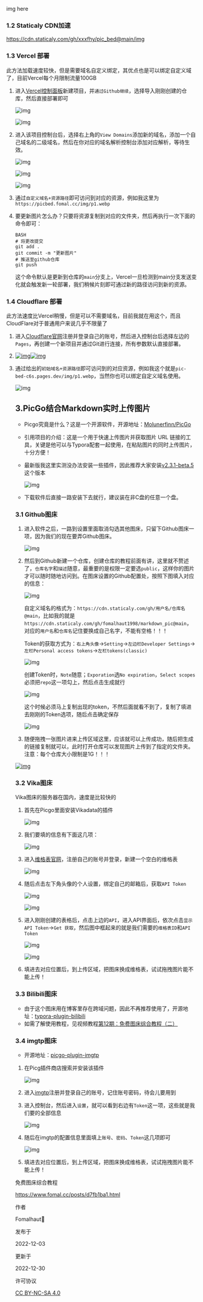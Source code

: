 img here

### 1.2 Staticaly CDN加速

https://cdn.staticaly.com/gh/xxxfhy/pic_bed@main/img

### 1.3 Vercel 部署

此方法加载速度较快，但是需要域名自定义绑定，其优点也是可以绑定自定义域了，目前Vercel每个月限制流量100GB

1. 进入[Vercel控制面板](https://vercel.com/dashboard)新建项目，并`通过Github继续`，选择导入刚刚创建的仓库，然后直接部署即可

   ![img](https://pic.imgdb.cn/item/638b735916f2c2beb1637950.jpg)

   ![img](https://pic.imgdb.cn/item/638b739716f2c2beb16457e3.jpg)

2. 进入该项目控制台后，选择右上角的`View Domains`添加新的域名，添加一个自己域名的二级域名，然后在你对应的域名解析控制台添加对应解析，等待生效。

   ![img](https://pic.imgdb.cn/item/638b749216f2c2beb167070c.jpg)

   ![img](https://pic.imgdb.cn/item/638b745716f2c2beb1665262.jpg)

   ![img](https://pic.imgdb.cn/item/638b74c316f2c2beb1679c5a.jpg)

3. 通过`自定义域名+资源路径`即可访问到对应的资源，例如我这里为`https://picbed.fomal.cc/img/p1.webp`

4. 要更新图片怎么办？只要将资源复制到对应的文件夹，然后再执行一次下面的命令即可：

   ```
   BASH
   # 将更改提交
   git add .
   git commit -m "更新图片"
   # 推送至github仓库
   git push
   ```

   这个命令默认是更新到仓库的`main`分支上，Vercel一旦检测到main分支发送变化就会触发新一轮部署，我们稍候片刻即可通过新的路径访问到新的资源。

### 1.4 Cloudflare 部署

此方法速度比Vercel稍慢，但是可以不需要域名，目前我就在用这个，而且CloudFlare对于普通用户来说几乎不限量了

1. 进入[Cloudflare官网](https://www.cloudflare.com/)注册并登录自己的账号，然后进入控制台后选择左边的`Pages`，再创建一个新项目并通过Git进行连接，所有参数默认直接部署。

2. [
   ![img](https://pic.imgdb.cn/item/638b75f316f2c2beb16a446e.jpg)](https://pic.imgdb.cn/item/638b75f316f2c2beb16a446e.jpg)[![img](https://pic.imgdb.cn/item/638b766b16f2c2beb16ae188.jpg)](https://pic.imgdb.cn/item/638b766b16f2c2beb16ae188.jpg)

3. 通过给出的`初始域名+资源路径`即可访问到的对应资源，例如我这个就是`pic-bed-c6s.pages.dev/img/p1.webp`，当然你也可以绑定自定义域名使用。

   ![img](https://pic.imgdb.cn/item/638b76e116f2c2beb16b7f79.jpg)

   ## 3.PicGo结合Markdown实时上传图片

   - Picgo究竟是什么？这是一个开源软件，开源地址：[Molunerfinn/PicGo](https://github.com/Molunerfinn/PicGo)

   - 引用项目的介绍：这是一个用于快速上传图片并获取图片 URL 链接的工具，关键是他可以与Typora配套一起使用，在粘贴图片的同时上传图片，十分方便！

   - 最新版我这里实测没办法安装一些插件，因此推荐大家安装[v2.3.1-beta.5](https://github.com/Molunerfinn/PicGo/releases/tag/v2.3.1-beta.5)这个版本

     ![img](https://tuchuang.voooe.cn/images/2022/12/30/image.webp)

   - 下载软件后直接一路安装下去就行，建议装在非C盘的任意一个盘。

   ### 3.1 Github图床

   1. 进入软件之后，一路到设置里面取消勾选其他图床，只留下Github图床一项，因为我们的现在要弄Github图床。

      ![img](https://tuchuang.voooe.cn/images/2022/12/30/image-1.webp)

   2. 然后到Github新建一个仓库，创建仓库的教程前面有讲，这里就不赘述了，`仓库名字`和`描述`随意，最重要的是权限一定要选`public`，这样你的图片才可以随时随地访问到。在图床设置的Github配置处，按照下图填入对应的信息：

      ![img](https://tuchuang.voooe.cn/images/2022/12/30/image-2.webp)

      自定义域名的格式为：`https://cdn.staticaly.com/gh/用户名/仓库名@main`，比如我的就是`https://cdn.staticaly.com/gh/fomalhaut1998/markdown_pic@main`，对应的`用户名`和`仓库名`记住要换成自己名字，不能有空格！！！

      Token的获取方式为：`右上角头像`->`Setting`->`左边栏Developer Settings`->`左栏Personal access tokens`->`左栏tokens(classic)`

      ![img](https://tuchuang.voooe.cn/images/2022/12/30/image-3.webp)

      创建Token时，`Note`随意；`Exporation`选`No expiration`，`Select scopes`必须把`repo`这一项勾上，然后点击生成就行

      ![img](https://tuchuang.voooe.cn/images/2022/12/30/image-4.webp)

      这个时候必须马上复制出现的token，不然后面就看不到了，复制了填进去刚刚的Token选项，随后点击确定保存

      ![img](https://tuchuang.voooe.cn/images/2022/12/30/image-5.webp)

   3. 随便拖拽一张图片进来上传区域这里，应该就可以上传成功，随后把生成的链接复制就可以，此时打开仓库可以发现图片上传到了指定的文件夹。注意：每个仓库大小限制是1G！！！

   [![img](https://tuchuang.voooe.cn/images/2022/12/30/image-6.webp)](https://tuchuang.voooe.cn/images/2022/12/30/image-6.webp)

   ### 3.2 Vika图床

   Vika图床的服务器在国内，速度是比较快的

   1. 首先在Picgo里面安装Vikadata的插件

      ![img](https://tuchuang.voooe.cn/images/2022/12/30/image-7.webp)

   2. 我们要填的信息有下面这几项：

      ![img](https://tuchuang.voooe.cn/images/2022/12/30/1672391987585.webp)

   3. 进入[维格表官网](https://vika.cn/)，注册自己的账号并登录，新建一个空白的维格表

      ![img](https://tuchuang.voooe.cn/images/2022/12/30/1672392200825.webp)

   4. 随后点击左下角头像的个人设置，绑定自己的邮箱后，获取`API Token`

      ![img](https://tuchuang.voooe.cn/images/2022/12/30/1672392200835.webp)

      ![img](https://tuchuang.voooe.cn/images/2022/12/30/1672392200842.webp)

   5. 进入刚刚创建的表格后，点击上边的`API`，进入API界面后，依次点击`显示API Token`->`Get 获取`，然后图中框起来的就是我们需要的`维格表ID`和`API Token`

      ![img](https://tuchuang.voooe.cn/images/2022/12/30/1672392201560.webp)

      ![img](https://tuchuang.voooe.cn/images/2022/12/30/1672392249317.webp)

   6. 填进去对应位置后，到上传区域，把图床换成维格表，试试拖拽图片能不能上传！

   ### 3.3 Bilibili图床

   - 由于这个图床用在博客里存在跨域问题，因此不再推荐使用了，开源地址：[typora-plugin-bilibili](https://github.com/xlzy520/typora-plugin-bilibili)
   - 如需了解使用教程，见视频教程[第12期：免费图床综合教程（二）](https://www.bilibili.com/video/BV1ZG411N7LS/)

   ### 3.4 imgtp图床

   - 开源地址：[picgo-plugin-imgtp](https://github.com/Redns/picgo-plugin-imgtp)

   1. 在Picg插件商店搜索并安装该插件

      ![img](https://tuchuang.voooe.cn/images/2022/12/30/image-8.webp)

   2. 进入[imgtp](https://imgtp.com/)注册并登录自己的账号，记住账号密码，待会儿要用到

   3. 进入控制台，然后进入`设置`，就可以看到右边有`Token`这一项，这些就是我们要的全部信息

      ![img](https://tuchuang.voooe.cn/images/2022/12/30/image-9.webp)

   4. 随后在imgtp的配置信息里面填上`账号`、`密码`、`Token`这几项即可

      ![img](https://tuchuang.voooe.cn/images/2022/12/30/image-10.webp)

   5. 填进去对应位置后，到上传区域，把图床换成维格表，试试拖拽图片能不能上传！

   

   免费图床综合教程

   https://www.fomal.cc/posts/d7fb1ba1.html

   作者

   Fomalhaut🥝

   发布于

   2022-12-03

   更新于

   2022-12-30

   许可协议

   [CC BY-NC-SA 4.0](https://creativecommons.org/licenses/by-nc-sa/4.0/)